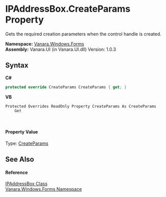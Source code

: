 # IPAddressBox.CreateParams Property 
 

Gets the required creation parameters when the control handle is created.

**Namespace:**&nbsp;<a href="c580cf52-4028-70db-28d0-f9b1abc03861">Vanara.Windows.Forms</a><br />**Assembly:**&nbsp;Vanara.UI (in Vanara.UI.dll) Version: 1.0.3

## Syntax

**C#**<br />
``` C#
protected override CreateParams CreateParams { get; }
```

**VB**<br />
``` VB
Protected Overrides ReadOnly Property CreateParams As CreateParams
	Get
```

<br />

#### Property Value
Type: <a href="http://msdn2.microsoft.com/en-us/library/b0c6ds4f" target="_blank">CreateParams</a>

## See Also


#### Reference
<a href="15467108-9b99-3a01-fe08-01899a59a882">IPAddressBox Class</a><br /><a href="c580cf52-4028-70db-28d0-f9b1abc03861">Vanara.Windows.Forms Namespace</a><br />
